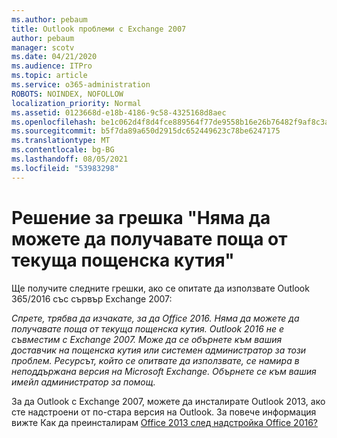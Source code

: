 ```yaml
---
ms.author: pebaum
title: Outlook проблеми с Exchange 2007
author: pebaum
manager: scotv
ms.date: 04/21/2020
ms.audience: ITPro
ms.topic: article
ms.service: o365-administration
ROBOTS: NOINDEX, NOFOLLOW
localization_priority: Normal
ms.assetid: 0123668d-e18b-4186-9c58-4325168d8aec
ms.openlocfilehash: be1c062d4f8d4fce889564f77de9558b16e26b76482f9af8c3a6b5e20966445a
ms.sourcegitcommit: b5f7da89a650d2915dc652449623c78be6247175
ms.translationtype: MT
ms.contentlocale: bg-BG
ms.lasthandoff: 08/05/2021
ms.locfileid: "53983298"
---
```

# <a name="solution-for-error-you-wont-be-able-to-receive-mail-from-a-current-mailbox"></a>Решение за грешка "Няма да можете да получавате поща от текуща пощенска кутия"
Ще получите следните грешки, ако се опитате да използвате Outlook 365/2016 със сървър Exchange 2007:

*Спрете, трябва да изчакате, за да Office 2016. Няма да можете да получавате поща от текуща пощенска кутия. Outlook 2016 не е съвместим с Exchange 2007. Може да се обърнете към вашия доставчик на пощенска кутия или системен администратор за този проблем. Ресурсът, който се опитвате да използвате, се намира в неподдържана версия на Microsoft Exchange. Обърнете се към вашия имейл администратор за помощ.*

За да Outlook с Exchange 2007, можете да инсталирате Outlook 2013, ако сте надстроени от по-стара версия на Outlook. За повече информация вижте Как да преинсталирам [Office 2013 след надстройка Office 2016?](https://support.office.com/article/a6ca92f4-cbb4-4609-9fdb-f8d3dd6812f3)